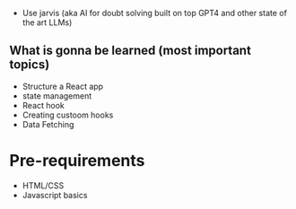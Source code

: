 
- Use jarvis (aka AI for doubt solving built on top GPT4 and other state of the art LLMs)

## What is gonna be learned (most important topics)

- Structure a React app
- state management
- React hook
- Creating custoom hooks
- Data Fetching

# Pre-requirements 
 - HTML/CSS
 - Javascript basics
